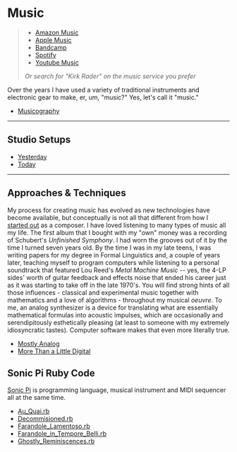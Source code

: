 # Music

> - [Amazon Music](amazon.md)
> - [Apple Music](apple.md)
> - [Bandcamp](bandcamp.md)
> - [Spotify](spotify.md)
> - [Youtube Music](youtube.md)
>
> _Or search for "Kirk Rader" on the music service you prefer_

Over the years I have used a variety of traditional
instruments and electronic gear to make, er, um, "music?"
Yes, let's call it "music."

- [Musicography](./musicography.md)

---

## Studio Setups

- [Yesterday](yesterday.md)
- [Today](today.md)

---

## Approaches & Techniques

My process for creating music has evolved as new technologies have become
available, but conceptually is not all that different from how I [started
out](./yesterday.md) as a composer. I have loved listening to many types of
music all my life. The first album that I bought with my "own" money was a
recording of Schubert's _Unfinished Symphony_. I had worn the grooves out of it
by the time I turned seven years old. By the time I was in my late teens, I was
writing papers for my degree in Formal Linguistics and, a couple of years later,
teaching myself to program computers while listening to a personal soundtrack
that featured Lou Reed's _Metal Machine Music_ -- yes, the 4-LP sides' worth of
guitar feedback and effects noise that ended his career just as it was starting
to take off in the late 1970's. You will find strong hints of all those
influences - classical and experimental music together with mathematics and a
love of algorithms - throughout my musical _oeuvre_. To me, an analog
synthesizer is a device for translating what are essentially mathematical
formulas into acoustic impulses, which are occasionally and serendipitously
esthetically pleasing (at least to someone with my extremely idiosyncratic
tastes). Computer software makes that even more literally true.

- [Mostly Analog](analog.md)
- [More Than a Little Digital](digital.md)

## Sonic Pi Ruby Code

[Sonic Pi](https://sonic-pi.net/) is programming language, musical instrument
and MIDI sequencer all at the same time.

- [Au_Quai.rb](./sonicpi/Au_Quai.md)
- [Decommisioned.rb](./sonicpi/Decommisioned.md)
- [Farandole_Lamentoso.rb](./sonicpi/Farandole_Lamentoso.md)
- [Farandole_in_Tempore_Belli.rb](./sonicpi/Farandole_in_Tempore_Belli.md)
- [Ghostly_Reminiscences.rb](./sonicpi/Ghostly_Reminiscences.md)
